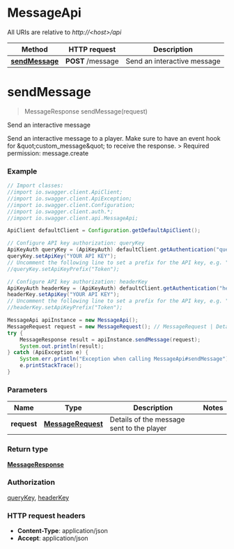 # MessageApi

All URIs are relative to *http://&lt;host&gt;/api*

Method | HTTP request | Description
------------- | ------------- | -------------
[**sendMessage**](MessageApi.md#sendMessage) | **POST** /message | Send an interactive message


<a name="sendMessage"></a>
# **sendMessage**
> MessageResponse sendMessage(request)

Send an interactive message

Send an interactive message to a player. Make sure to have an event hook for \&quot;custom_message\&quot; to receive the response.  &gt; Required permission: message.create 

### Example
```java
// Import classes:
//import io.swagger.client.ApiClient;
//import io.swagger.client.ApiException;
//import io.swagger.client.Configuration;
//import io.swagger.client.auth.*;
//import io.swagger.client.api.MessageApi;

ApiClient defaultClient = Configuration.getDefaultApiClient();

// Configure API key authorization: queryKey
ApiKeyAuth queryKey = (ApiKeyAuth) defaultClient.getAuthentication("queryKey");
queryKey.setApiKey("YOUR API KEY");
// Uncomment the following line to set a prefix for the API key, e.g. "Token" (defaults to null)
//queryKey.setApiKeyPrefix("Token");

// Configure API key authorization: headerKey
ApiKeyAuth headerKey = (ApiKeyAuth) defaultClient.getAuthentication("headerKey");
headerKey.setApiKey("YOUR API KEY");
// Uncomment the following line to set a prefix for the API key, e.g. "Token" (defaults to null)
//headerKey.setApiKeyPrefix("Token");

MessageApi apiInstance = new MessageApi();
MessageRequest request = new MessageRequest(); // MessageRequest | Details of the message sent to the player
try {
    MessageResponse result = apiInstance.sendMessage(request);
    System.out.println(result);
} catch (ApiException e) {
    System.err.println("Exception when calling MessageApi#sendMessage");
    e.printStackTrace();
}
```

### Parameters

Name | Type | Description  | Notes
------------- | ------------- | ------------- | -------------
 **request** | [**MessageRequest**](MessageRequest.md)| Details of the message sent to the player |

### Return type

[**MessageResponse**](MessageResponse.md)

### Authorization

[queryKey](../README.md#queryKey), [headerKey](../README.md#headerKey)

### HTTP request headers

 - **Content-Type**: application/json
 - **Accept**: application/json

